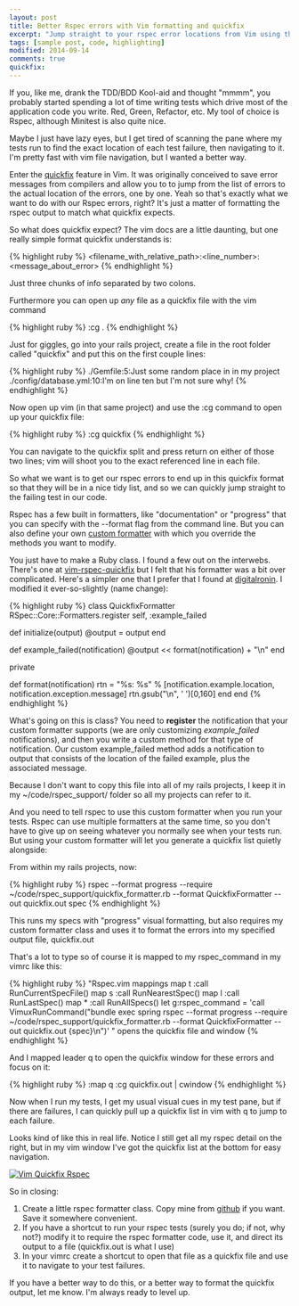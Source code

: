 ```yaml
---
layout: post
title: Better Rspec errors with Vim formatting and quickfix
excerpt: "Jump straight to your rspec error locations from Vim using this nifty trick with the quickfix window"
tags: [sample post, code, highlighting]
modified: 2014-09-14
comments: true
quickfix: 
---
```


If you, like me, drank the TDD/BDD Kool-aid and thought "mmmm", you probably started spending a lot of time writing tests which drive most of the application code you write.  Red, Green, Refactor, etc.  My tool of choice is Rspec, although Minitest is also quite nice.


Maybe I just have lazy eyes, but I get tired of scanning the pane where my tests run to find the exact location of each test failure, then navigating to it.  I'm pretty fast with vim file navigation, but I wanted a better way.


Enter the [quickfix](http://vimdoc.sourceforge.net/htmldoc/quickfix.html)
feature in Vim.  It was originally conceived to save error messages from compilers and allow you to to jump from the list of errors to the actual location of the errors, one by one.  Yeah so that's exactly what we want to do with our Rspec errors, right?  It's just a matter of formatting the rspec output to match what quickfix expects.

So what does quickfix expect?  The vim docs are a little daunting, but one really simple format quickfix understands is:

{% highlight ruby %}
<filename_with_relative_path>:<line_number>:<message_about_error>
{% endhighlight %}

Just three chunks of info separated by two colons.

Furthermore you can open up *any* file as a quickfix file with the vim command 

{% highlight ruby %}
:cg <filename>.
{% endhighlight %}

Just for giggles, go into your rails project, create a file in the root folder called "quickfix" and put this on the first couple lines:

{% highlight ruby %}
./Gemfile:5:Just some random place in in my project
./config/database.yml:10:I'm on line ten but I'm not sure why!
{% endhighlight %}

Now open up vim (in that same project) and use the :cg command to open up your quickfix file:

{% highlight ruby %}
:cg quickfix
{% endhighlight %}

You can navigate to the quickfix split and press return on either of those two lines; vim will shoot you to the exact referenced line in each file. 

So what we want is to get our rspec errors to end up in this quickfix format so that they will be in a nice tidy list, and so we can quickly jump straight to the failing test in our code.

Rspec has a few built in formatters, like "documentation" or "progress" that you can specify with the --format flag from the command line.  But you can also define your own [custom formatter](https://www.relishapp.com/rspec/rspec-core/v/3-3/docs/formatters/custom-formatters) with which you override the methods you want to modify.

You just have to make a Ruby class.  I found a few out on the interwebs. There's one at [vim-rspec-quickfix](https://github.com/dapplebeforedawn/vim-rspec-quickfix) but I felt that his formatter was a bit over complicated. Here's a simpler one that I prefer that I found at [digitalronin](http://digitalronin.github.io/coding/2014/10/31/rspec3--vim-quickfix-list/). I modified it ever-so-slightly (name change):

{% highlight ruby %}
class QuickfixFormatter
  RSpec::Core::Formatters.register self, :example_failed

  def initialize(output)
    @output = output
  end

  def example_failed(notification)
    @output << format(notification) + "\n"
  end

  private

  def format(notification)
    rtn = "%s: %s" % [notification.example.location, notification.exception.message]
    rtn.gsub("\n", ' ')[0,160]
  end
end
{% endhighlight %}

What's going on this is class?  You need to **register** the notification that your custom formatter supports (we are only customizing *example_failed* notifications), and then you write a custom method for that type of notification.  Our custom example_failed method adds a notification to output that consists of the location of the failed example, plus the associated message.

Because I don't want to copy this file into all of my rails projects, I keep it in my ~/code/rspec_support/ folder so all my projects can refer to it.

And you need to tell rspec to use this custom formatter when you run your tests.  Rspec can use multiple formatters at the same time, so you don't have to give up on seeing whatever you normally see when your tests run.  But using your custom formatter will let you generate a quickfix list quietly alongside:

From within my rails projects, now:

{% highlight ruby %}
rspec --format progress --require ~/code/rspec_support/quickfix_formatter.rb --format QuickfixFormatter --out quickfix.out spec
{% endhighlight %}

This runs my specs with "progress" visual formatting, but also requires my custom formatter class and uses it to format the errors into my specified output file, quickfix.out

That's a lot to type so of course it is mapped to my rspec_command in my vimrc like this:

{% highlight ruby %}
"Rspec.vim mappings
map <Leader>t :call RunCurrentSpecFile()<CR>
map <Leader>s :call RunNearestSpec()<CR>
map <Leader>l :call RunLastSpec()<CR>
map <Leader>* :call RunAllSpecs()<CR>
let g:rspec_command = 'call VimuxRunCommand("bundle exec spring rspec --format progress --require ~/code/rspec_support/quickfix_formatter.rb --format QuickfixFormatter --out quickfix.out {spec}\n")'
" opens the quickfix file and window
{% endhighlight %}

And I mapped leader q to open the quickfix window for these errors and focus on it:

{% highlight ruby %}
:map <leader>q :cg quickfix.out \| cwindow<CR>
{% endhighlight %}

Now when I run my tests, I get my usual visual cues in my test pane, but if there are failures, I can quickly pull up a quickfix list in vim with <leader>q to jump to each failure.

Looks kind of like this in real life.  Notice I still get all my rspec detail on the right, but in my vim window I've got the quickfix list at the bottom for easy navigation.

[![Vim Quickfix Rspec][vim-session]][vim-session]

So in closing:

1. Create a little rspec formatter class.  Copy mine from [github](https://github.com/pdbradley/rspec_support) if you want.  Save it somewhere convenient.
2. If you have a shortcut to run your rspec tests (surely you do; if not, why not?) modify it to require the rspec formatter code, use it, and direct its output to a file (quickfix.out is what I use)
3. In your vimrc create a shortcut to open that file as a quickfix file and use it to navigate to your test failures.

If you have a better way to do this, or a better way to format the quickfix output, let me know.  I'm always ready to level up.

[vim-session]: http://318ce10a4aff81d8fd77-9942159f0cde80bd1f0d981f1d813960.r48.cf1.rackcdn.com/mac-mini/Clipboard%20Image%2010-23-15,%201.52.54%20PM.png



